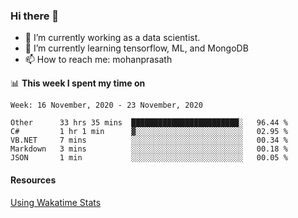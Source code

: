 ### Hi there 👋

- 🔭 I’m currently working as a data scientist.
- 🌱 I’m currently learning tensorflow, ML, and MongoDB
- 📫 How to reach me: mohanprasath

📊 **This week I spent my time on**
<!--START_SECTION:waka-->
```text
Week: 16 November, 2020 - 23 November, 2020

Other      33 hrs 35 mins  ████████████████████████░   96.44 % 
C#         1 hr 1 min      ▓░░░░░░░░░░░░░░░░░░░░░░░░   02.95 % 
VB.NET     7 mins          ░░░░░░░░░░░░░░░░░░░░░░░░░   00.34 % 
Markdown   3 mins          ░░░░░░░░░░░░░░░░░░░░░░░░░   00.18 % 
JSON       1 min           ░░░░░░░░░░░░░░░░░░░░░░░░░   00.05 % 
```
<!--END_SECTION:waka-->

#### Resources
[Using Wakatime Stats](https://github.com/marketplace/actions/waka-readme)
